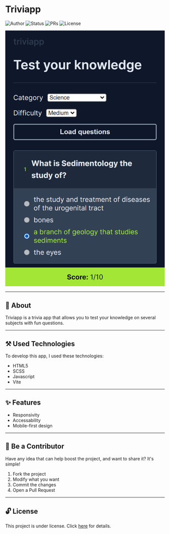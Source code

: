 # Triviapp

![Author](https://img.shields.io/badge/author-Wendell%20Kenneddy-brightgreen)
![Status](https://img.shields.io/badge/status-Concluded-brightgreen)
![PRs](https://img.shields.io/badge/PRs-Welcome-brightgreen)
![License](https://img.shields.io/badge/license-MIT-brightgreen)

![Final Result](./public/screenshot-narrow.png)

---

## 📕 About

Triviapp is a trivia app that allows you to test your knowledge on several subjects with fun questions.

---

## ⚒️ Used Technologies

To develop this app, I used these technologies:

- HTML5
- SCSS
- Javascript
- Vite

---

## ✨ Features

- Responsivity
- Accessability
- Mobile-first design

---

## 🤝 Be a Contributor

Have any idea that can help boost the project, and want to share it? It's simple!

1. Fork the project
2. Modify what you want
3. Commit the changes
4. Open a Pull Request

---

## 🔓 License

This project is under license. Click [here](./LICENSE.md) for details.
